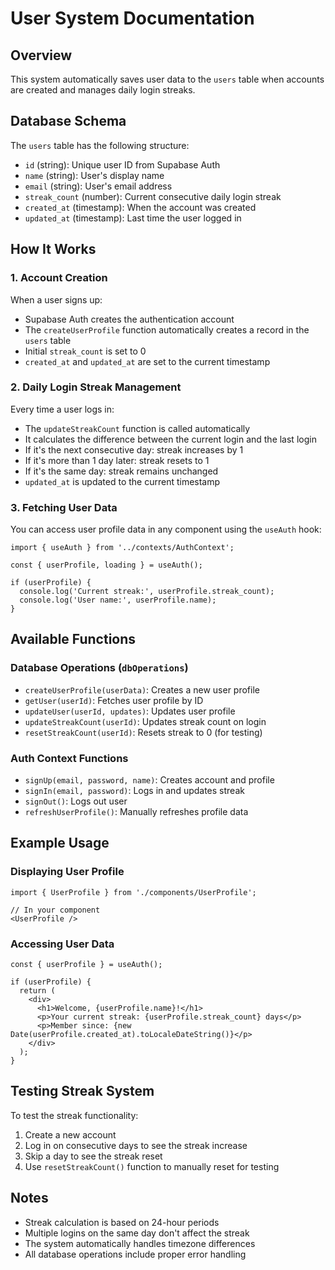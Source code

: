 # User System Documentation

## Overview
This system automatically saves user data to the `users` table when accounts are created and manages daily login streaks.

## Database Schema
The `users` table has the following structure:
- `id` (string): Unique user ID from Supabase Auth
- `name` (string): User's display name
- `email` (string): User's email address
- `streak_count` (number): Current consecutive daily login streak
- `created_at` (timestamp): When the account was created
- `updated_at` (timestamp): Last time the user logged in

## How It Works

### 1. Account Creation
When a user signs up:
- Supabase Auth creates the authentication account
- The `createUserProfile` function automatically creates a record in the `users` table
- Initial `streak_count` is set to 0
- `created_at` and `updated_at` are set to the current timestamp

### 2. Daily Login Streak Management
Every time a user logs in:
- The `updateStreakCount` function is called automatically
- It calculates the difference between the current login and the last login
- If it's the next consecutive day: streak increases by 1
- If it's more than 1 day later: streak resets to 1
- If it's the same day: streak remains unchanged
- `updated_at` is updated to the current timestamp

### 3. Fetching User Data
You can access user profile data in any component using the `useAuth` hook:
```tsx
import { useAuth } from '../contexts/AuthContext';

const { userProfile, loading } = useAuth();

if (userProfile) {
  console.log('Current streak:', userProfile.streak_count);
  console.log('User name:', userProfile.name);
}
```

## Available Functions

### Database Operations (`dbOperations`)
- `createUserProfile(userData)`: Creates a new user profile
- `getUser(userId)`: Fetches user profile by ID
- `updateUser(userId, updates)`: Updates user profile
- `updateStreakCount(userId)`: Updates streak count on login
- `resetStreakCount(userId)`: Resets streak to 0 (for testing)

### Auth Context Functions
- `signUp(email, password, name)`: Creates account and profile
- `signIn(email, password)`: Logs in and updates streak
- `signOut()`: Logs out user
- `refreshUserProfile()`: Manually refreshes profile data

## Example Usage

### Displaying User Profile
```tsx
import { UserProfile } from './components/UserProfile';

// In your component
<UserProfile />
```

### Accessing User Data
```tsx
const { userProfile } = useAuth();

if (userProfile) {
  return (
    <div>
      <h1>Welcome, {userProfile.name}!</h1>
      <p>Your current streak: {userProfile.streak_count} days</p>
      <p>Member since: {new Date(userProfile.created_at).toLocaleDateString()}</p>
    </div>
  );
}
```

## Testing Streak System

To test the streak functionality:
1. Create a new account
2. Log in on consecutive days to see the streak increase
3. Skip a day to see the streak reset
4. Use `resetStreakCount()` function to manually reset for testing

## Notes
- Streak calculation is based on 24-hour periods
- Multiple logins on the same day don't affect the streak
- The system automatically handles timezone differences
- All database operations include proper error handling
